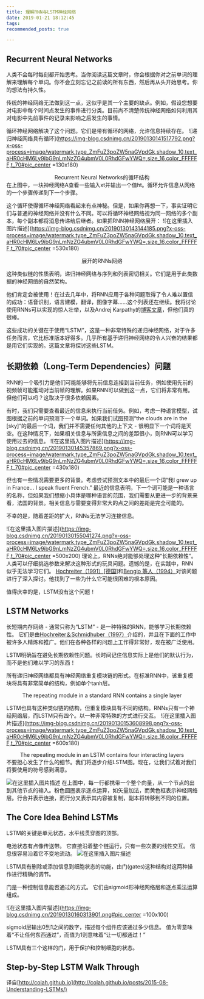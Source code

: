 ```yaml
---
title: 理解RNN与LSTM神经网络
date: 2019-01-21 18:12:45
tags:
recommended_posts: true

---
```


## Recurrent Neural Networks
人类不会每时每刻都开始思考。当你阅读这篇文章时，你会根据你对之前单词的理解来理解每个单词。你不会立刻忘记之前读的所有东西，然后再从头开始思考。你的想法有持久性。

传统的神经网络无法做到这一点，这似乎是其一个主要的缺点。例如，假设您想要对电影中每个时间点发生的事件进行分类。目前尚不清楚传统神经网络如何利用其对电影中先前事件的记录来影响之后发生的事情。<!--more-->

循环神经网络解决了这个问题。它们是带有循环的网络，允许信息持续存在。
![递归神经网络具有循环](https://img-blog.csdnimg.cn/20190130141517792.png?x-oss-process=image/watermark,type_ZmFuZ3poZW5naGVpdGk,shadow_10,text_aHR0cHM6Ly9ibG9nLmNzZG4ubmV0L0RhdGFwYWQ=,size_16,color_FFFFFF,t_70#pic_center =130x180)
<center>Recurrent Neural Networks的循环结构</center>
在上图中，一块神经网络A查看一些输入xt并输出一个值ht。循环允许信息从网络的一个步骤传递到下一个步骤。

这个循环使得循环神经网络看起来有点神秘。但是，如果你再想一下，事实证明它们与普通的神经网络并没有什么不同。可以将循环神经网络视为同一网络的多个副本，每个副本都将消息传递给后继者。如果把RNN神经网络展开：
![在这里插入图片描述](https://img-blog.csdnimg.cn/20190130143144185.png?x-oss-process=image/watermark,type_ZmFuZ3poZW5naGVpdGk,shadow_10,text_aHR0cHM6Ly9ibG9nLmNzZG4ubmV0L0RhdGFwYWQ=,size_16,color_FFFFFF,t_70#pic_center =530x180)
                                             <center>展开的RNNs网络</center>

这种类似链的性质表明，递归神经网络与序列和列表密切相关。它们是用于此类数据的神经网络的自然架构。

他们肯定会被使用！在过去几年中，将RNN应用于各种问题取得了令人难以置信的成功：语音识别，语言建模，翻译，图像字幕......这个列表还在继续。我将讨论使用RNNs可以实现的惊人壮举，以及Andrej Karpathy的[博客文章](http://karpathy.github.io/2015/05/21/rnn-effectiveness/)，但他们真的很棒。

这些成功的关键在于使用“LSTM”，这是一种非常特殊的递归神经网络，对于许多任务而言，它比标准版本好得多。几乎所有基于递归神经网络的令人兴奋的结果都是用它们实现的。这篇文章将探讨这些LSTM。



## 长期依赖（Long-Term Dependencies）问题

RNN的一个吸引力是他们可能能够将先前信息连接到当前任务，例如使用先前的视频帧可能推动对当前帧的理解。如果RNN可以做到这一点，它们将非常有用。但他们可以吗？这取决于很多依赖因素。

有时，我们只需要查看最近的信息来执行当前任务。例如，考虑一种语言模型，试图根据之前的单词预测下一个单词。如果我们试图预测“the clouds are in the [sky]”的最后一个词，我们并不需要任何其他的上下文 - 很明显下一个词将是天空。在这种情况下，如果相关信息与所需信息之间的差距很小，则RNN可以学习使用过去的信息。
![在这里插入图片描述](https://img-blog.csdnimg.cn/20190130145357869.png?x-oss-process=image/watermark,type_ZmFuZ3poZW5naGVpdGk,shadow_10,text_aHR0cHM6Ly9ibG9nLmNzZG4ubmV0L0RhdGFwYWQ=,size_16,color_FFFFFF,t_70#pic_center =430x180)

但也有一些情况需要更多的背景。考虑尝试预测文本中的最后一个词“我I grew up in France… I speak fluent French.” 最近的信息表明，下一个词可能是一种语言的名称，但如果我们想缩小具体是哪种语言的范围，我们需要从更进一步的背景来看，法国的背景。相关信息与需要变得非常大的点之间的差距是完全可能的。

不幸的是，随着差距的扩大，RNNs无法学习连接信息。

![在这里插入图片描述](https://img-blog.csdnimg.cn/20190130155041274.png?x-oss-process=image/watermark,type_ZmFuZ3poZW5naGVpdGk,shadow_10,text_aHR0cHM6Ly9ibG9nLmNzZG4ubmV0L0RhdGFwYWQ=,size_16,color_FFFFFF,t_70#pic_center =500x200)
理论上，RNNs绝对能够处理这种“长期依赖性”。人类可以仔细挑选参数来解决这种形式的玩具问题。遗憾的是，在实践中，RNN似乎无法学习它们。 [Hochreiter（1991）\[德国\]](http://people.idsia.ch/~juergen/SeppHochreiter1991ThesisAdvisorSchmidhuber.pdf)和[Bengio 等人（1994）](http://www-dsi.ing.unifi.it/~paolo/ps/tnn-94-gradient.pdf)对该问题进行了深入探讨。他找到了一些为什么它可能很困难的根本原因。

值得庆幸的是，LSTM没有这个问题！

## LSTM Networks
长短期内存网络 - 通常只称为“LSTM” - 是一种特殊的RNN，能够学习长期依赖性。 它们是由[Hochreiter＆Schmidhuber（1997）](http://www.bioinf.jku.at/publications/older/2604.pdf)介绍的，并且在下面的工作中被许多人精炼和推广。他们在各种各样的问题上工作得非常好，现在被广泛使用。

LSTM明确旨在避免长期依赖性问题。长时间记住信息实际上是他们的默认行为，而不是他们难以学习的东西！

所有递归神经网络都具有神经网络重复模块链的形式。在标准RNN中，该重复模块将具有非常简单的结构，例如单个tanh层。


<center>The repeating module in a standard RNN contains a single layer</center>

LSTM也具有这种类似链的结构，但重复模块具有不同的结构。RNNs只有一个神经网络层，而LSTM只有四个。以一种非常特殊的方式进行交互。
![在这里插入图片描述](https://img-blog.csdnimg.cn/20190130153608998.png?x-oss-process=image/watermark,type_ZmFuZ3poZW5naGVpdGk,shadow_10,text_aHR0cHM6Ly9ibG9nLmNzZG4ubmV0L0RhdGFwYWQ=,size_16,color_FFFFFF,t_70#pic_center =600x180)
<center>The repeating module in an LSTM contains four interacting layers</center>
不要担心发生了什么的细节。我们将逐步介绍LSTM图。现在，让我们试着对我们将要使用的符号感到满意。

![在这里插入图片描述](https://img-blog.csdnimg.cn/20190130153738310.png)
在上图中，每一行都携带一个整个向量，从一个节点的出到其他节点的输入。粉色圆圈表示逐点运算，如矢量加法，而黄色框表示神经网络层。行合并表示连接，而行分叉表示其内容被复制，副本将转移到不同的位置。
## The Core Idea Behind LSTMs
LSTM的关键是单元状态，水平线贯穿图的顶部。

电池状态有点像传送带。 它直接沿着整个链运行，只有一些次要的线性交互。 信息很容易沿着它不变地流动。
![在这里插入图片描述](https://img-blog.csdnimg.cn/20190130160057487.png?x-oss-process=image/watermark,type_ZmFuZ3poZW5naGVpdGk,shadow_10,text_aHR0cHM6Ly9ibG9nLmNzZG4ubmV0L0RhdGFwYWQ=,size_16,color_FFFFFF,t_70)

LSTM具有删除或添加信息到细胞状态的功能，由门(gates)这种结构对这两种操作进行精确的调节。

门是一种控制信息能否通过的方式。 它们由sigmoid形神经网络层和逐点乘法运算组成。

![在这里插入图片描述](https://img-blog.csdnimg.cn/20190130160313901.png#pic_center =100x100)

sigmoid层输出0到1之间的数字，描述每个组件应该通过多少信息。 值为零意味着“不让任何东西通过”，而值为1则意味着“让一切都通过！”

LSTM具有三个这样的门，用于保护和控制细胞的状态。

## Step-by-Step LSTM Walk Through



译自[http://colah.github.io](http://colah.github.io/posts/2015-08-Understanding-LSTMs/)
